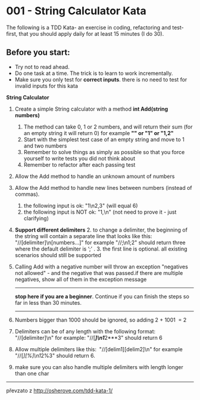 # 001 - String Calculator Kata

The following is a TDD Kata- an exercise in coding, refactoring and test-first, that you should apply daily for at least 15 minutes (I do 30).

## Before you start:

*   Try not to read ahead.
*   Do one task at a time. The trick is to learn to work incrementally.
*   Make sure you only test for **correct inputs**. there is no need to test for invalid inputs for this kata

**String Calculator**

1.  Create a simple String calculator with a method **int Add(string numbers)**
    1.  The method can take 0, 1 or 2 numbers, and will return their sum (for an empty string it will return 0) for example **"" or "1" or "1,2"**
    2.  Start with the simplest test case of an empty string and move to 1 and two numbers
    3.  Remember to solve things as simply as possible so that you force yourself to write tests you did not think about
    4.  Remember to refactor after each passing test
2.  Allow the Add method to handle an unknown amount of numbers
3.  Allow the Add method to handle new lines between numbers (instead of commas).
    1.  the following input is ok: "1\n2,3" (will equal 6)
    2.  the following input is NOT ok: "1,\n" (not need to prove it - just clarifying)
4.  **Support different delimiters**
    2.  to change a delimiter, the beginning of the string will contain a separate line that looks like this:   "//[delimiter]\n[numbers…]" for example "//;\n1;2" should return three where the default delimiter is ‘;’ .
    3.  the first line is optional. all existing scenarios should still be supported
5.  Calling Add with a negative number will throw an exception "negatives not allowed" - and the negative that was passed.if there are multiple negatives, show all of them in the exception message

    * * *

    **stop here if you are a beginner**. Continue if you can finish the steps so far in less than 30 minutes.

    * * *

6.  Numbers bigger than 1000 should be ignored, so adding 2 + 1001  = 2
7.  Delimiters can be of any length with the following format:  "//[delimiter]\n" for example: "//[***]\n1***2***3" should return 6
8.  Allow multiple delimiters like this:  "//[delim1][delim2]\n" for example "//[*][%]\n1*2%3" should return 6.
9.  make sure you can also handle multiple delimiters with length longer than one char
------
převzato z http://osherove.com/tdd-kata-1/